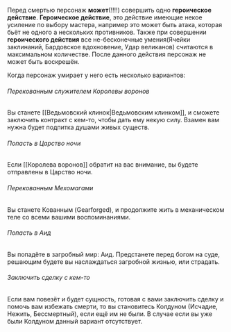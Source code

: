 Перед смертью персонаж **может**(!!!!) совершить одно **героическое действие**. **Героическое действие**, это действие имеющие некое усиление по выбору мастера, например это может быть атака, которая бьёт не одного а нескольких противников. Также при совершении **героического действия** все не-бесконечные умения(Ячейки заклинаний, Бардовское вдохновение, Удар великанов) считаются в максимальном количестве. После данного действия персонаж не может быть воскрешён.

Когда персонаж умирает у него есть несколько вариантов: 

###### Перекованным служителем Королевы воронов
Вы станете [[Ведьмовский клинок|Ведьмовским клинком]], и сможете заключить контракт с кем-то, чтобы дать ему некую силу. Взамен вам нужна будет подпитка душами живых существ.

###### Попасть в Царство ночи
Если [[Королева воронов]] обратит на вас внимание, вы будете отправлены в Царство ночи.

###### Перекованным Мехомагами
Вы станете Кованным (Gearforged), и продолжите жить в механическом теле со всеми вашими воспоминаниями.

###### Попасть в Аид
Вы попадёте в загробный мир: Аид. Предстанете перед богом на суде, решающим будете вы наслаждаться загробной жизнью, или страдать.

###### Заключить сделку с кем-то
Если вам повезёт и будет сущность, готовая с вами заключить сделку и помочь вам избежать смерти, то вы становитесь Колдуном (Исчадие, Нежить, Бессмертный), если ещё им не были. В случае если вы уже были Колдуном данный вариант отсутствует.